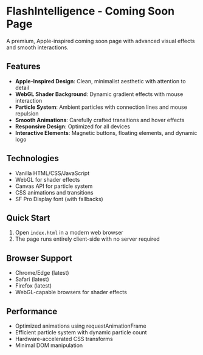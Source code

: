 # FlashIntelligence - Coming Soon Page

A premium, Apple-inspired coming soon page with advanced visual effects and smooth interactions.

## Features

- **Apple-Inspired Design**: Clean, minimalist aesthetic with attention to detail
- **WebGL Shader Background**: Dynamic gradient effects with mouse interaction
- **Particle System**: Ambient particles with connection lines and mouse repulsion
- **Smooth Animations**: Carefully crafted transitions and hover effects
- **Responsive Design**: Optimized for all devices
- **Interactive Elements**: Magnetic buttons, floating elements, and dynamic logo

## Technologies

- Vanilla HTML/CSS/JavaScript
- WebGL for shader effects
- Canvas API for particle system
- CSS animations and transitions
- SF Pro Display font (with fallbacks)

## Quick Start

1. Open `index.html` in a modern web browser
2. The page runs entirely client-side with no server required

## Browser Support

- Chrome/Edge (latest)
- Safari (latest)
- Firefox (latest)
- WebGL-capable browsers for shader effects

## Performance

- Optimized animations using requestAnimationFrame
- Efficient particle system with dynamic particle count
- Hardware-accelerated CSS transforms
- Minimal DOM manipulation